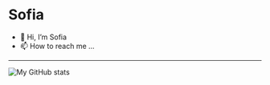 # Sofia

- 👋 Hi, I’m Sofia
- 📫 How to reach me ...



----

![My GitHub stats](https://github-readme-stats.vercel.app/api?username=Sofia92&theme=radical&show_icons=true&count_private=true)
